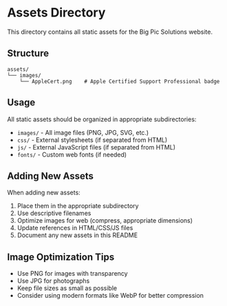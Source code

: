# Assets Directory

This directory contains all static assets for the Big Pic Solutions website.

## Structure

```
assets/
└── images/
    └── AppleCert.png    # Apple Certified Support Professional badge
```

## Usage

All static assets should be organized in appropriate subdirectories:
- `images/` - All image files (PNG, JPG, SVG, etc.)
- `css/` - External stylesheets (if separated from HTML)
- `js/` - External JavaScript files (if separated from HTML)
- `fonts/` - Custom web fonts (if needed)

## Adding New Assets

When adding new assets:
1. Place them in the appropriate subdirectory
2. Use descriptive filenames
3. Optimize images for web (compress, appropriate dimensions)
4. Update references in HTML/CSS/JS files
5. Document any new assets in this README

## Image Optimization Tips

- Use PNG for images with transparency
- Use JPG for photographs
- Keep file sizes as small as possible
- Consider using modern formats like WebP for better compression